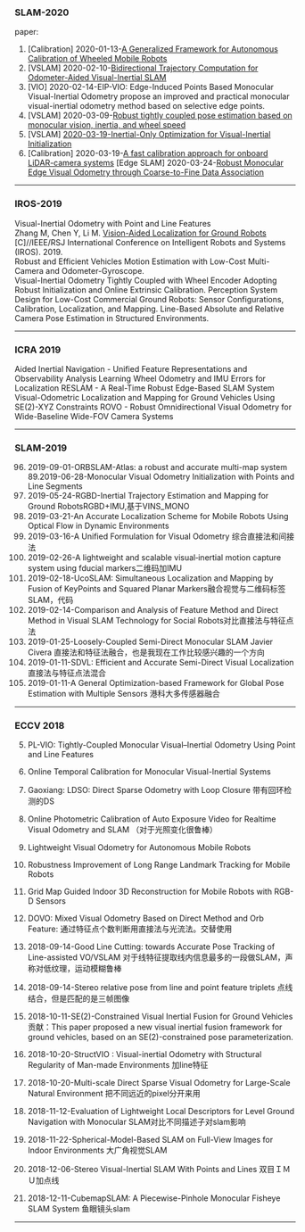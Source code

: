 ### SLAM-2020
paper:
1. [Calibration] 2020-01-13-[A Generalized Framework for Autonomous Calibration of Wheeled Mobile Robots](https://arxiv.org/pdf/2001.01555.pdf)
2. [VSLAM] 2020-02-10-[Bidirectional Trajectory Computation for Odometer-Aided Visual-Inertial SLAM](https://arxiv.org/pdf/2002.00195.pdf)
3. [VIO] 2020-02-14-EIP-VIO: Edge-Induced Points Based Monocular Visual-Inertial Odometry propose an improved and practical monocular visual-inertial odometry method based on selective edge points.
52. [VSLAM] 2020-03-09-[Robust tightly coupled pose estimation based on monocular vision, inertia, and wheel speed](https://arxiv.org/ftp/arxiv/papers/2003/2003.01496.pdf)
64. [VSLAM] [2020-03-19-Inertial-Only Optimization for Visual-Inertial Initialization](https://arxiv.org/pdf/2003.05766.pdf)
67. [Calibration] 2020-03-19-[A fast calibration approach for onboard LiDAR-camera systems](https://journals.sagepub.com/doi/pdf/10.1177/1729881420909606)
[Edge SLAM] 2020-03-24-[Robust Monocular Edge Visual Odometry through Coarse-to-Fine Data Association](https://www.researchgate.net/publication/336056167_Robust_Monocular_Edge_Visual_Odometry_through_Coarse-to-Fine_Data_Association)
--------------------------------------------------------------------------------------------------------------------------------------
###  IROS-2019
Visual-Inertial Odometry with Point and Line Features  
Zhang M, Chen Y, Li M. [Vision-Aided Localization for Ground Robots](https://hitcm.github.io/data/papers/IROS2019_ground.pdf)
[C]//IEEE/RSJ International Conference on Intelligent Robots and Systems (IROS). 2019.  
Robust and Efficient Vehicles Motion Estimation with Low-Cost Multi-Camera and Odometer-Gyroscope.  
Visual-Inertial Odometry Tightly Coupled with Wheel Encoder Adopting Robust Initialization and Online Extrinsic Calibration.
Perception System Design for Low-Cost Commercial Ground Robots: Sensor Configurations, Calibration, Localization, and Mapping.
Line-Based Absolute and Relative Camera Pose Estimation in Structured Environments.

--------------------------------------------------------------------------------------------------------------------------------------
###  ICRA 2019
Aided Inertial Navigation - Unified Feature Representations and Observability Analysis
Learning Wheel Odometry and IMU Errors for Localization
RESLAM - A Real-Time Robust Edge-Based SLAM System
Visual-Odometric Localization and Mapping for Ground Vehicles Using SE(2)-XYZ Constraints
ROVO - Robust Omnidirectional Visual Odometry for Wide-Baseline Wide-FOV Camera Systems

--------------------------------------------------------------------------------------------------------------------------------------
###  SLAM-2019
96. 2019-09-01-ORBSLAM-Atlas: a robust and accurate multi-map system
89.2019-06-28-Monocular Visual Odometry Initialization with Points and Line Segments
70. 2019-05-24-RGBD-Inertial Trajectory Estimation and Mapping for Ground RobotsRGBD+IMU,基于VINS_MONO
34. 2019-03-21-An Accurate Localization Scheme for Mobile Robots Using Optical Flow in Dynamic Environments
32. 2019-03-16-A Unified Formulation for Visual Odometry 综合直接法和间接法
18. 2019-02-26-A lightweight and scalable visual‑inertial motion capture system using fducial markers二维码加IMU
16. 2019-02-18-UcoSLAM: Simultaneous Localization and Mapping by Fusion of KeyPoints and Squared Planar Markers融合视觉与二维码标签SLAM，代码
13. 2019-02-14-Comparison and Analysis of Feature Method and Direct Method in Visual SLAM Technology for Social Robots对比直接法与特征点法
6. 2019-01-25-Loosely-Coupled Semi-Direct Monocular SLAM Javier Civera 直接法和特征法融合，也是我现在工作比较感兴趣的一个方向
4. 2019-01-11-SDVL: Efficient and Accurate Semi-Direct Visual Localization 直接法与特征点法混合
2. 2019-01-11-A General Optimization-based Framework for Global Pose Estimation with Multiple Sensors 港科大多传感器融合
--------------------------------------------------------------------------------------------------------------------------------------
### ECCV 2018 
5. PL-VIO: Tightly-Coupled Monocular Visual–Inertial Odometry Using Point and Line Features
6. Online Temporal Calibration for Monocular Visual-Inertial Systems
4. Gaoxiang: LDSO: Direct Sparse Odometry with Loop Closure 带有回环检测的DS
8. Online Photometric Calibration of Auto Exposure Video for Realtime Visual Odometry and SLAM （对于光照变化很鲁棒）
23. Lightweight Visual Odometry for Autonomous Mobile Robots
24. Robustness Improvement of Long Range Landmark Tracking for Mobile Robots
25. Grid Map Guided Indoor 3D Reconstruction for Mobile Robots with RGB-D Sensors
30. DOVO: Mixed Visual Odometry Based on Direct Method and Orb Feature: 通过特征点个数判断用直接法与光流法。交替使用
33. 2018-09-14-Good Line Cutting: towards Accurate Pose Tracking of Line-assisted VO/VSLAM 对于线特征提取线内信息最多的一段做SLAM，声称对低纹理，运动模糊鲁棒
43. 2018-09-14-Stereo relative pose from line and point feature triplets 点线结合，但是匹配的是三帧图像


74. 2018-10-11-SE(2)-Constrained Visual Inertial Fusion for Ground Vehicles 贡献：This paper proposed a new visual inertial fusion framework for ground vehicles, based on an SE(2)-constrained pose parameterization.
79. 2018-10-20-StructVIO : Visual-inertial Odometry with Structural Regularity of Man-made Environments 加line特征
81. 2018-10-20-Multi-scale Direct Sparse Visual Odometry for Large-Scale Natural Environment 把不同远近的pixel分开来用
93. 2018-11-12-Evaluation of Lightweight Local Descriptors for Level Ground Navigation with Monocular SLAM对比不同描述子对slam影响
99. 2018-11-22-Spherical-Model-Based SLAM on Full-View Images for Indoor Environments 大广角视觉SLAM
104. 2018-12-06-Stereo Visual-Inertial SLAM With Points and Lines 双目ＩＭＵ加点线
108. 2018-12-11-CubemapSLAM: A Piecewise-Pinhole Monocular Fisheye SLAM System 鱼眼镜头slam

--------------------------------------------------------------------------------------------------------------------------------------

